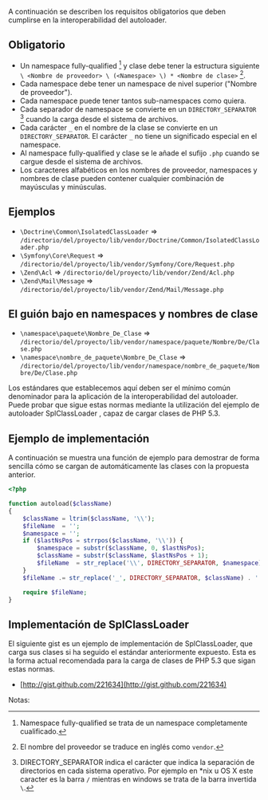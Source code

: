A continuación se describen los requisitos obligatorios que deben cumplirse en la interoperabilidad del autoloader.

Obligatorio
-----------

* Un namespace fully-qualified [^Nota1] y clase debe tener la estructura siguiente `\ <Nombre de proveedor> \ (<Namespace> \) * <Nombre de clase>` [^Nota2].
* Cada namespace debe tener un namespace de nivel superior ("Nombre de proveedor").
* Cada namespace puede tener tantos sub-namespaces como quiera.
* Cada separador de namespace se convierte en un `DIRECTORY_SEPARATOR` [^Nota3] cuando la carga desde el sistema de archivos.
* Cada carácter `_` en el nombre de la clase se convierte en un `DIRECTORY_SEPARATOR`. El carácter `_` no tiene un significado especial en el namespace.
* Al namespace fully-qualified y clase se le añade el sufijo `.php` cuando se cargue desde el sistema de archivos.
* Los caracteres alfabéticos en los nombres de proveedor, namespaces y nombres de clase pueden contener cualquier combinación de mayúsculas y minúsculas.

Ejemplos
----------

* `\Doctrine\Common\IsolatedClassLoader` => `/directorio/del/proyecto/lib/vendor/Doctrine/Common/IsolatedClassLoader.php`
* `\Symfony\Core\Request` => `/directorio/del/proyecto/lib/vendor/Symfony/Core/Request.php`
* `\Zend\Acl` => `/directorio/del/proyecto/lib/vendor/Zend/Acl.php`
* `\Zend\Mail\Message` => `/directorio/del/proyecto/lib/vendor/Zend/Mail/Message.php`

El guión bajo en namespaces y nombres de clase
--------------------------------------------------------

* `\namespace\paquete\Nombre_De_Clase` => `/directorio/del/proyecto/lib/vendor/namespace/paquete/Nombre/De/Clase.php`
* `\namespace\nombre_de_paquete\Nombre_De_Clase` => `/directorio/del/proyecto/lib/vendor/namespace/nombre_de_paquete/Nombre/De/Clase.php`

Los estándares que establecemos aquí deben ser el mínimo común denominador para la aplicación de la interoperabilidad del autoloader. Puede probar que sigue estas normas mediante la utilización del ejemplo de autoloader SplClassLoader , capaz de cargar clases de PHP 5.3.

Ejemplo de implementación
----------------------------

A continuación se muestra una función de ejemplo para demostrar de forma sencilla cómo se cargan de automáticamente las clases con la propuesta anterior.
```php
<?php

function autoload($className)
{
    $className = ltrim($className, '\\');
    $fileName  = '';
    $namespace = '';
    if ($lastNsPos = strrpos($className, '\\')) {
        $namespace = substr($className, 0, $lastNsPos);
        $className = substr($className, $lastNsPos + 1);
        $fileName  = str_replace('\\', DIRECTORY_SEPARATOR, $namespace) . DIRECTORY_SEPARATOR;
    }
    $fileName .= str_replace('_', DIRECTORY_SEPARATOR, $className) . '.php';

    require $fileName;
}
```

Implementación de SplClassLoader
------------------------------------

El siguiente gist es un ejemplo de implementación de SplClassLoader, que carga sus clases si ha seguido el estándar anteriormente expuesto. Esta es la forma actual recomendada para la carga de clases de PHP 5.3 que sigan estas normas.

* [http://gist.github.com/221634](http://gist.github.com/221634)

Notas:

[^Nota1]: Namespace fully-qualified se trata de un namespace completamente cualificado.
[^Nota2]: El nombre del proveedor se traduce en inglés como `vendor`.
[^Nota3]: DIRECTORY_SEPARATOR indica el carácter que indica la separación de directorios en cada sistema operativo. Por ejemplo en *nix u OS X este caracter es la barra `/` mientras en windows se trata de la barra invertida `\`.